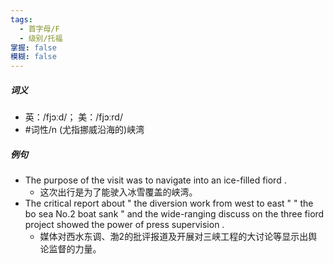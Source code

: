 ```yaml
---
tags:
  - 首字母/F
  - 级别/托福
掌握: false
模糊: false
---
```

##### 词义
- 英：/fjɔːd/； 美：/fjɔːrd/
- #词性/n  (尤指挪威沿海的)峡湾
##### 例句
- The purpose of the visit was to navigate into an ice-filled fiord .
	- 这次出行是为了能驶入冰雪覆盖的峡湾。
- The critical report about " the diversion work from west to east " " the bo sea No.2 boat sank " and the wide-ranging discuss on the three fiord project showed the power of press supervision .
	- 媒体对西水东调、渤2的批评报道及开展对三峡工程的大讨论等显示出舆论监督的力量。
